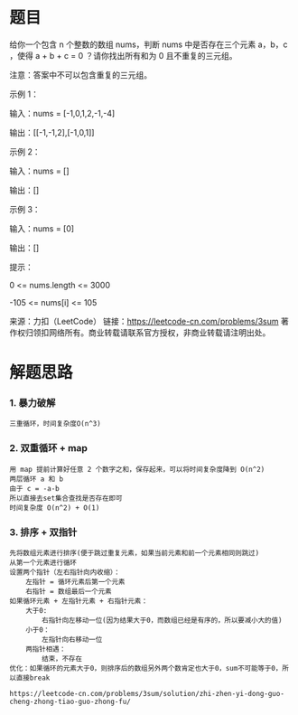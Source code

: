 # 题目
给你一个包含 n 个整数的数组 nums，判断 nums 中是否存在三个元素 a，b，c ，使得 a + b + c = 0 ？请你找出所有和为 0 且不重复的三元组。

注意：答案中不可以包含重复的三元组。

示例 1：

输入：nums = [-1,0,1,2,-1,-4]

输出：[[-1,-1,2],[-1,0,1]]

示例 2：

输入：nums = []

输出：[]

示例 3：

输入：nums = [0]

输出：[]


提示：

0 <= nums.length <= 3000

-105 <= nums[i] <= 105

来源：力扣（LeetCode）
链接：https://leetcode-cn.com/problems/3sum
著作权归领扣网络所有。商业转载请联系官方授权，非商业转载请注明出处。

# 解题思路
### 1. 暴力破解
    三重循环，时间复杂度O(n^3)

### 2. 双重循环 + map
    用 map 提前计算好任意 2 个数字之和，保存起来，可以将时间复杂度降到 O(n^2)
    两层循环 a 和 b
    由于 c = -a-b    
    所以直接去set集合查找是否存在即可
    时间复杂度 O(n^2) + O(1)

### 3. 排序 + 双指针
    先将数组元素进行排序(便于跳过重复元素，如果当前元素和前一个元素相同则跳过)
    从第一个元素进行循环
    设置两个指针（左右指针向内收缩）：
        左指针 = 循环元素后第一个元素
        右指针 = 数组最后一个元素
    如果循环元素 + 左指针元素 + 右指针元素：
        大于0:
            右指针向左移动一位(因为结果大于0，而数组已经是有序的，所以要减小大的值)
        小于0：
            左指针向右移动一位
        两指针相遇：
            结束，不存在
    优化：如果循环的元素大于0，则排序后的数组另外两个数肯定也大于0，sum不可能等于0，所以直接break    

    https://leetcode-cn.com/problems/3sum/solution/zhi-zhen-yi-dong-guo-cheng-zhong-tiao-guo-zhong-fu/